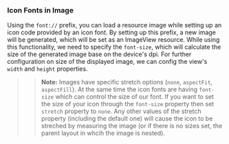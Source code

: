 ### Icon Fonts in Image

Using the `font://` prefix, you can load a resource image while setting up an icon code provided by an icon font. By setting up this prefix, a new image will be generated, which will be set as an ImageView resource. While using this functionality, we need to specify the `font-size`, which will calculate the size of the generated image base on the device's dpi. For further configuration on size of the displayed image, we can config the view's `width` and `height` properties.

<snippet id='image-icon-fonts-xml'/>
<snippet id='image-icon-fonts-css'/>
<snippet id='image-icon-fonts-js'/>
<snippet id='image-icon-fonts-ts'/>

>> **Note:** Images have specific stretch options (`none`, `aspectFit`, `aspectFill`). At the same time the icon fonts are having `font-size` which can control the size of our font. If you want to set the size of your icon through the `font-size` property then set `stretch` property to `none`. Any other values of the stretch property (including the default one) will cause the icon to be streched by measuring the image (or if there is no sizes set, the parent layout in whcih the image is nested).